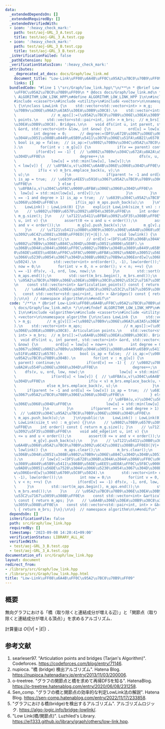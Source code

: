 ```yaml
---
data:
  _extendedDependsOn: []
  _extendedRequiredBy: []
  _extendedVerifiedWith:
  - icon: ':heavy_check_mark:'
    path: test/aoj-GRL_3_A.test.cpp
    title: test/aoj-GRL_3_A.test.cpp
  - icon: ':heavy_check_mark:'
    path: test/aoj-GRL_3_B.test.cpp
    title: test/aoj-GRL_3_B.test.cpp
  _isVerificationFailed: false
  _pathExtension: hpp
  _verificationStatusIcon: ':heavy_check_mark:'
  attributes:
    _deprecated_at_docs: docs/Graph/low_link.md
    document_title: "Low-Link\uFF08\u6A4B\uFF0C\u95A2\u7BC0\u70B9\uFF09"
    links: []
  bundledCode: "#line 1 \"src/Graph/low_link.hpp\"\n/**\n * @brief Low-Link\uFF08\u6A4B\
    \uFF0C\u95A2\u7BC0\u70B9\uFF09\n * @docs docs/Graph/low_link.md\n */\n\n#ifndef\
    \ ALGORITHM_LOW_LINK_HPP\n#define ALGORITHM_LOW_LINK_HPP 1\n\n#include <algorithm>\n\
    #include <cassert>\n#include <utility>\n#include <vector>\n\nnamespace algorithm\
    \ {\n\nclass LowLink {\n    std::vector<std::vector<int> > m_g;       // m_g[v][]:=(\u9802\
    \u70B9v\u306E\u96A3\u63A5\u30EA\u30B9\u30C8).\n    std::vector<int> m_aps;   \
    \                // m_aps[]:=(\u95A2\u7BC0\u70B9\u306E\u30EA\u30B9\u30C8). Articulation\
    \ points.\n    std::vector<std::pair<int, int> > m_brs;  // m_brs[]:=(\u6A4B\u306E\
    \u30EA\u30B9\u30C8). Bridges.\n\n    void dfs(int u, int parent, std::vector<int>\
    \ &ord, std::vector<int> &low, int &now) {\n        ord[u] = low[u] = now++;\n\
    \        int degree = 0;      // degree:=(DFS\u6728\u3067\u306E\u9802\u70B9u\u306B\
    \u304A\u3051\u308B\u8449\u65B9\u5411\u3078\u306E\u51FA\u6B21\u6570).\n       \
    \ bool is_ap = false;  // is_ap:=(\u9802\u70B9u\u304C\u95A2\u7BC0\u70B9\u304B\
    ).\n        for(int v : m_g[u]) {\n            if(v == parent) continue;\n   \
    \         if(ord[v] == -1) {  // \u9802\u70B9v\u304C\u672A\u8A2A\u554F\u306E\u3068\
    \u304D\uFF0E\n                degree++;\n                dfs(v, u, ord, low, now);\n\
    \                low[u] = std::min(low[u], low[v]);\n                if(ord[u]\
    \ < low[v]) {  // \u8FBA(u,v)\u304C\u6A4B\u306E\u3068\u304D\uFF0E\n          \
    \          if(u < v) m_brs.emplace_back(u, v);\n                    else m_brs.emplace_back(v,\
    \ u);\n                }\n                if(parent != -1 and ord[u] <= low[v])\
    \ is_ap = true;  // \u6839\u4EE5\u5916\u3067\u95A2\u7BC0\u70B9\u306E\u3068\u304D\
    \uFF0E\n            } else {                                                 //\
    \ \u8FBA(u,v)\u304C\u5F8C\u9000\u8FBA\u306E\u3068\u304D\uFF0E\n              \
    \  low[u] = std::min(low[u], ord[v]);\n            }\n        }\n        if(parent\
    \ == -1 and degree > 1) is_ap = true;  // \u6839\u304C\u95A2\u7BC0\u70B9\u306E\
    \u3068\u304D\uFF0E\n        if(is_ap) m_aps.push_back(u);\n    }\n\npublic:\n\
    \    LowLink() : LowLink(0) {}\n    explicit LowLink(size_t vn) : m_g(vn) {}\n\
    \n    // \u9802\u70B9\u6570\u3092\u8FD4\u3059\uFF0E\n    int order() const { return\
    \ m_g.size(); }\n    // \u7121\u5411\u8FBA\u3092\u5F35\u308B\uFF0E\n    void add_edge(int\
    \ u, int v) {\n        assert(0 <= u and u < order());\n        assert(0 <= v\
    \ and v < order());\n        m_g[u].push_back(v);\n        m_g[v].push_back(u);\n\
    \    }\n    // \u7121\u5411\u30B0\u30E9\u30D5\u306E\u6A4B\u3068\u95A2\u7BC0\u70B9\
    \u3092\u6C42\u3081\u308B\uFF0EO(|V|+|E|).\n    void lowlink() {\n        m_aps.clear();\n\
    \        m_brs.clear();\n        // ord[v]:=(DFS\u6728\u306B\u304A\u3051\u308B\
    \u9802\u70B9v\u306E\u884C\u304D\u304B\u3051\u9806\u5E8F).\n        // low[v]:=(DFS\u6728\
    \u306B\u304A\u3044\u3066\uFF0C\u9802\u70B9v\u304B\u3089\u8449\u65B9\u5411\u306B\
    0\u56DE\u4EE5\u4E0A\uFF0C\u5F8C\u9000\u8FBA\u3092\u9AD8\u30051\u56DE\u7528\u3044\
    \u3066\u5230\u9054\u3067\u304D\u308B\u9802\u70B9w\u306Eord[w]\u306E\u6700\u5C0F\
    \u5024).\n        std::vector<int> ord(order(), -1), low(order());\n        int\
    \ now = 0;\n        for(int v = 0, n = order(); v < n; ++v) {\n            if(ord[v]\
    \ == -1) dfs(v, -1, ord, low, now);\n        }\n        std::sort(m_aps.begin(),\
    \ m_aps.end());\n        std::sort(m_brs.begin(), m_brs.end());\n    }\n    //\
    \ \u95A2\u7BC0\u70B9\u306E\u30EA\u30B9\u30C8\u3092\u53C2\u7167\u3059\u308B\uFF0E\
    \n    const std::vector<int> &articulation_points() const { return m_aps; }\n\
    \    // \u6A4B\u306E\u30EA\u30B9\u30C8\u3092\u53C2\u7167\u3059\u308B\uFF0E\n \
    \   const std::vector<std::pair<int, int> > &bridges() const { return m_brs; }\n\
    };\n\n}  // namespace algorithm\n\n#endif\n"
  code: "/**\n * @brief Low-Link\uFF08\u6A4B\uFF0C\u95A2\u7BC0\u70B9\uFF09\n * @docs\
    \ docs/Graph/low_link.md\n */\n\n#ifndef ALGORITHM_LOW_LINK_HPP\n#define ALGORITHM_LOW_LINK_HPP\
    \ 1\n\n#include <algorithm>\n#include <cassert>\n#include <utility>\n#include\
    \ <vector>\n\nnamespace algorithm {\n\nclass LowLink {\n    std::vector<std::vector<int>\
    \ > m_g;       // m_g[v][]:=(\u9802\u70B9v\u306E\u96A3\u63A5\u30EA\u30B9\u30C8\
    ).\n    std::vector<int> m_aps;                   // m_aps[]:=(\u95A2\u7BC0\u70B9\
    \u306E\u30EA\u30B9\u30C8). Articulation points.\n    std::vector<std::pair<int,\
    \ int> > m_brs;  // m_brs[]:=(\u6A4B\u306E\u30EA\u30B9\u30C8). Bridges.\n\n  \
    \  void dfs(int u, int parent, std::vector<int> &ord, std::vector<int> &low, int\
    \ &now) {\n        ord[u] = low[u] = now++;\n        int degree = 0;      // degree:=(DFS\u6728\
    \u3067\u306E\u9802\u70B9u\u306B\u304A\u3051\u308B\u8449\u65B9\u5411\u3078\u306E\
    \u51FA\u6B21\u6570).\n        bool is_ap = false;  // is_ap:=(\u9802\u70B9u\u304C\
    \u95A2\u7BC0\u70B9\u304B).\n        for(int v : m_g[u]) {\n            if(v ==\
    \ parent) continue;\n            if(ord[v] == -1) {  // \u9802\u70B9v\u304C\u672A\
    \u8A2A\u554F\u306E\u3068\u304D\uFF0E\n                degree++;\n            \
    \    dfs(v, u, ord, low, now);\n                low[u] = std::min(low[u], low[v]);\n\
    \                if(ord[u] < low[v]) {  // \u8FBA(u,v)\u304C\u6A4B\u306E\u3068\
    \u304D\uFF0E\n                    if(u < v) m_brs.emplace_back(u, v);\n      \
    \              else m_brs.emplace_back(v, u);\n                }\n           \
    \     if(parent != -1 and ord[u] <= low[v]) is_ap = true;  // \u6839\u4EE5\u5916\
    \u3067\u95A2\u7BC0\u70B9\u306E\u3068\u304D\uFF0E\n            } else {       \
    \                                          // \u8FBA(u,v)\u304C\u5F8C\u9000\u8FBA\
    \u306E\u3068\u304D\uFF0E\n                low[u] = std::min(low[u], ord[v]);\n\
    \            }\n        }\n        if(parent == -1 and degree > 1) is_ap = true;\
    \  // \u6839\u304C\u95A2\u7BC0\u70B9\u306E\u3068\u304D\uFF0E\n        if(is_ap)\
    \ m_aps.push_back(u);\n    }\n\npublic:\n    LowLink() : LowLink(0) {}\n    explicit\
    \ LowLink(size_t vn) : m_g(vn) {}\n\n    // \u9802\u70B9\u6570\u3092\u8FD4\u3059\
    \uFF0E\n    int order() const { return m_g.size(); }\n    // \u7121\u5411\u8FBA\
    \u3092\u5F35\u308B\uFF0E\n    void add_edge(int u, int v) {\n        assert(0\
    \ <= u and u < order());\n        assert(0 <= v and v < order());\n        m_g[u].push_back(v);\n\
    \        m_g[v].push_back(u);\n    }\n    // \u7121\u5411\u30B0\u30E9\u30D5\u306E\
    \u6A4B\u3068\u95A2\u7BC0\u70B9\u3092\u6C42\u3081\u308B\uFF0EO(|V|+|E|).\n    void\
    \ lowlink() {\n        m_aps.clear();\n        m_brs.clear();\n        // ord[v]:=(DFS\u6728\
    \u306B\u304A\u3051\u308B\u9802\u70B9v\u306E\u884C\u304D\u304B\u3051\u9806\u5E8F\
    ).\n        // low[v]:=(DFS\u6728\u306B\u304A\u3044\u3066\uFF0C\u9802\u70B9v\u304B\
    \u3089\u8449\u65B9\u5411\u306B0\u56DE\u4EE5\u4E0A\uFF0C\u5F8C\u9000\u8FBA\u3092\
    \u9AD8\u30051\u56DE\u7528\u3044\u3066\u5230\u9054\u3067\u304D\u308B\u9802\u70B9\
    w\u306Eord[w]\u306E\u6700\u5C0F\u5024).\n        std::vector<int> ord(order(),\
    \ -1), low(order());\n        int now = 0;\n        for(int v = 0, n = order();\
    \ v < n; ++v) {\n            if(ord[v] == -1) dfs(v, -1, ord, low, now);\n   \
    \     }\n        std::sort(m_aps.begin(), m_aps.end());\n        std::sort(m_brs.begin(),\
    \ m_brs.end());\n    }\n    // \u95A2\u7BC0\u70B9\u306E\u30EA\u30B9\u30C8\u3092\
    \u53C2\u7167\u3059\u308B\uFF0E\n    const std::vector<int> &articulation_points()\
    \ const { return m_aps; }\n    // \u6A4B\u306E\u30EA\u30B9\u30C8\u3092\u53C2\u7167\
    \u3059\u308B\uFF0E\n    const std::vector<std::pair<int, int> > &bridges() const\
    \ { return m_brs; }\n};\n\n}  // namespace algorithm\n\n#endif\n"
  dependsOn: []
  isVerificationFile: false
  path: src/Graph/low_link.hpp
  requiredBy: []
  timestamp: '2023-09-08 14:20:41+09:00'
  verificationStatus: LIBRARY_ALL_AC
  verifiedWith:
  - test/aoj-GRL_3_B.test.cpp
  - test/aoj-GRL_3_A.test.cpp
documentation_of: src/Graph/low_link.hpp
layout: document
redirect_from:
- /library/src/Graph/low_link.hpp
- /library/src/Graph/low_link.hpp.html
title: "Low-Link\uFF08\u6A4B\uFF0C\u95A2\u7BC0\u70B9\uFF09"
---
```

## 概要

無向グラフにおける「橋（取り除くと連結成分が増える辺）」と「関節点（取り除くと連結成分が増える頂点）」を求めるアルゴリズム．

計算量は $O(\lvert V \rvert + \lvert E \rvert)$ ．


## 参考文献

1. searleser97. "Articulation points and bridges (Tarjan's Algorithm)". Codeforces. <https://codeforces.com/blog/entry/71146>.
1. nupioca. "橋 (bridge) 検出アルゴリズム". Hatena Blog. <https://nupioca.hatenadiary.jp/entry/2013/11/03/200006>.
1. o-treetree. "グラフの関節点と橋を求めて再帰DFSを知る". HatenaBlog. <https://o-treetree.hatenablog.com/entry/2020/06/08/231258>.
1. Sen_comp. "グラフの橋と関節点の効率的な判定LowLink法の解説". Hatena Blog. <https://sen-comp.hatenablog.com/entry/2022/11/17/233858>.
1. "グラフにおける橋(bridge)を検出するアルゴリズム". アルゴリズムロジック. <https://algo-logic.info/bridge-lowlink/>.
1. "Low Link(橋/関節点)". Luzhiled's Library. <https://ei1333.github.io/library/graph/others/low-link.hpp>.
